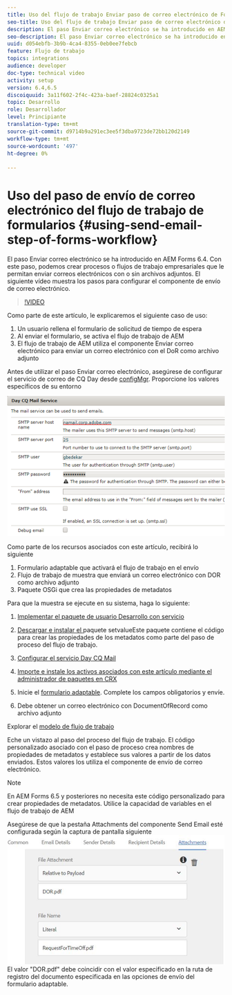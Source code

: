 ```yaml
---
title: Uso del flujo de trabajo Enviar paso de correo electrónico de Forms
seo-title: Uso del flujo de trabajo Enviar paso de correo electrónico de Forms
description: El paso Enviar correo electrónico se ha introducido en AEM Forms 6.4. Con este paso, podemos crear procesos o flujos de trabajo empresariales que le permitan enviar correos electrónicos con o sin archivos adjuntos. El siguiente vídeo muestra los pasos para configurar el componente de envío de correo electrónico
seo-description: El paso Enviar correo electrónico se ha introducido en AEM Forms 6.4. Con este paso, podemos crear procesos o flujos de trabajo empresariales que le permitan enviar correos electrónicos con o sin archivos adjuntos. El siguiente vídeo muestra los pasos para configurar el componente de envío de correo electrónico
uuid: d054ebfb-3b9b-4ca4-8355-0eb0ee7febcb
feature: Flujo de trabajo
topics: integrations
audience: developer
doc-type: technical video
activity: setup
version: 6.4,6.5
discoiquuid: 3a11f602-2f4c-423a-baef-28824c0325a1
topic: Desarrollo
role: Desarrollador
level: Principiante
translation-type: tm+mt
source-git-commit: d9714b9a291ec3ee5f3dba9723de72bb120d2149
workflow-type: tm+mt
source-wordcount: '497'
ht-degree: 0%

---
```



# Uso del paso de envío de correo electrónico del flujo de trabajo de formularios {#using-send-email-step-of-forms-workflow}

El paso Enviar correo electrónico se ha introducido en AEM Forms 6.4. Con este paso, podemos crear procesos o flujos de trabajo empresariales que le permitan enviar correos electrónicos con o sin archivos adjuntos. El siguiente vídeo muestra los pasos para configurar el componente de envío de correo electrónico.

>[!VIDEO](https://video.tv.adobe.com/v/21499/?quality=9&learn=on)

Como parte de este artículo, le explicaremos el siguiente caso de uso:

1. Un usuario rellena el formulario de solicitud de tiempo de espera
1. Al enviar el formulario, se activa el flujo de trabajo de AEM
1. El flujo de trabajo de AEM utiliza el componente Enviar correo electrónico para enviar un correo electrónico con el DoR como archivo adjunto

Antes de utilizar el paso Enviar correo electrónico, asegúrese de configurar el servicio de correo de CQ Day desde [configMgr](http://localhost:4502/system/console/configMgr). Proporcione los valores específicos de su entorno

![Configurar el servicio Day CQ Mail](assets/mailservice.png)

Como parte de los recursos asociados con este artículo, recibirá lo siguiente

1. Formulario adaptable que activará el flujo de trabajo en el envío
1. Flujo de trabajo de muestra que enviará un correo electrónico con DOR como archivo adjunto
1. Paquete OSGi que crea las propiedades de metadatos

Para que la muestra se ejecute en su sistema, haga lo siguiente:

1. [Implementar el paquete de usuario Desarrollo con servicio](/help/forms/assets/common-osgi-bundles/DevelopingWithServiceUser.jar)

1. [Descargar e instalar el ](/help/forms/assets/common-osgi-bundles/SetValueApp.core-1.0-SNAPSHOT.jar)paquete setvalueEste paquete contiene el código para crear las propiedades de los metadatos como parte del paso de proceso del flujo de trabajo.
1. [Configurar el servicio Day CQ Mail](https://helpx.adobe.com/experience-manager/6-5/sites/administering/using/notification.html)
1. [Importe e instale los activos asociados con este artículo mediante el administrador de paquetes en CRX](assets/emaildoraemformskt.zip)
1. Inicie el [formulario adaptable](http://localhost:4502/content/dam/formsanddocuments/helpx/timeoffrequestform/jcr:content?wcmmode=disabled). Complete los campos obligatorios y envíe.
1. Debe obtener un correo electrónico con DocumentOfRecord como archivo adjunto

Explorar el [modelo de flujo de trabajo](http://localhost:4502/editor.html/conf/global/settings/workflow/models/emaildor.html)

Eche un vistazo al paso del proceso del flujo de trabajo. El código personalizado asociado con el paso de proceso crea nombres de propiedades de metadatos y establece sus valores a partir de los datos enviados. Estos valores los utiliza el componente de envío de correo electrónico.

>[!NOTE]
>
>En AEM Forms 6.5 y posteriores no necesita este código personalizado para crear propiedades de metadatos. Utilice la capacidad de variables en el flujo de trabajo de AEM

Asegúrese de que la pestaña Attachments del componente Send Email esté configurada según la captura de pantalla siguiente
![Send Email Attachment Tab](assets/sendemailcomponentconfigure.jpg)El valor &quot;DOR.pdf&quot; debe coincidir con el valor especificado en la ruta de registro del documento especificada en las opciones de envío del formulario adaptable.


